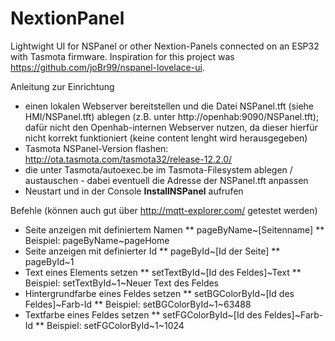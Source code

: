 # NextionPanel

Lightwight UI for NSPanel or other Nextion-Panels connected on an ESP32 with Tasmota firmware.
Inspiration for this project was https://github.com/joBr99/nspanel-lovelace-ui.

Anleitung zur Einrichtung
* einen lokalen Webserver bereitstellen und die Datei NSPanel.tft (siehe HMI/NSPanel.tft) ablegen (z.B. unter http://openhab:9090/NSPanel.tft); dafür nicht den Openhab-internen Webserver nutzen, da dieser hierfür nicht korrekt funktioniert (keine content lenght wird herausgegeben)
* Tasmota NSPanel-Version flashen: http://ota.tasmota.com/tasmota32/release-12.2.0/
* die unter Tasmota/autoexec.be im Tasmota-Filesystem ablegen / austauschen - dabei eventuell die Adresse der NSPanel.tft anpassen
* Neustart und in der Console <b>InstallNSPanel</b> aufrufen

Befehle (können auch gut über http://mqtt-explorer.com/ getestet werden)
* Seite anzeigen mit definiertem Namen
** pageByName~[Seitenname]
** Beispiel: pageByName~pageHome
* Seite anzeigen mit definierter Id
** pageById~[Id der Seite]
** pageById~1
* Text eines Elements setzen
** setTextById~[Id des Feldes]~Text
** Beispiel: setTextById~1~Neuer Text des Feldes
* Hintergrundfarbe eines Feldes setzen
** setBGColorById~[Id des Feldes]~Farb-Id
** Beispiel: setBGColorById~1~63488
* Textfarbe eines Feldes setzen
** setFGColorById~[Id des Feldes]~Farb-Id
** Beispiel: setFGColorById~1~1024